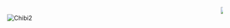 <!DOCTYPE html>
<html>
  
<body>
<center>
    <!-- The image has scrolling behavior to left -->
    <marquee  behavior="scroll" direction="left">        
          <img src=
"file:///media/fuse/drivefs-5d6a3a0817b2610fc3b722a21011dd01/root/anime-chibi.gif"
          alt="Chibi"> 
    </marquee>  
      
   <!-- The image has scrolling behavior to the upper direction. -->
   <marquee  behavior="scroll" direction="up">         
          <img src= 
"file:///media/fuse/drivefs-5d6a3a0817b2610fc3b722a21011dd01/root/anime-chibi.gif"
          alt="Chibi2"> 
    </marquee>  
</center>
</body>
</html>


<!--
**SkieBloo/SkieBloo** is a ✨ _special_ ✨ repository because its `README.md` (this file) appears on your GitHub profile.

Here are some ideas to get you started:

- 🔭 I’m currently working on ...
- 🌱 I’m currently learning ...
- 👯 I’m looking to collaborate on ...
- 🤔 I’m looking for help with ...
- 💬 Ask me about ...
- 📫 How to reach me: ...
- 😄 Pronouns: ...
- ⚡ Fun fact: ...
-->
